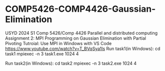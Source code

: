 # COMP5426-COMP4426-Gaussian-Elimination
USYD 2024 S1 Comp 5426/Comp 4426 Parallel and distributed computing Assignment 2: MPI Programming on Gaussian Elimination with Partial Pivoting
Tutroial: Use MPI in Windows with VS Code https://www.youtube.com/watch?v=T_BVqSya1Is
Run task1(in Windows):
    cd task1
    mpiexec -n 3 task1.exe 1024 4 

Run task2(in Windows):
    cd task2
    mpiexec -n 3 task2.exe 1024 4 
    